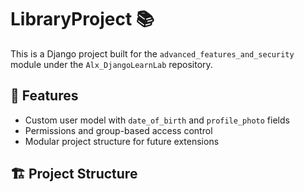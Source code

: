 # LibraryProject 📚

This is a Django project built for the `advanced_features_and_security` module under the `Alx_DjangoLearnLab` repository.

## 🚀 Features

- Custom user model with `date_of_birth` and `profile_photo` fields
- Permissions and group-based access control
- Modular project structure for future extensions

## 🏗️ Project Structure

